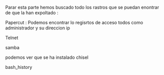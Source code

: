 Parar esta parte hemos buscado todo los rastros que se puedan enontrar de que la han expoltado :

Papercut : 
Podemos encontrar lo regisrtos de acceso todos como administrador  y su direccion ip 

Telnet

samba

podemos ver que se ha instalado chisel

bash_history
